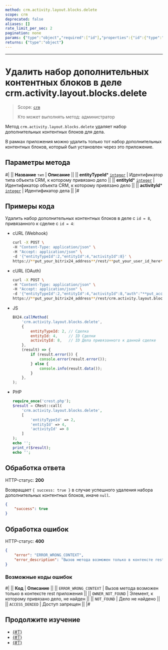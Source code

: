 ```yaml
---
method: crm.activity.layout.blocks.delete
scope: crm
deprecated: false
aliases: []
rate_limit_per_sec: 2
pagination: none
params: {"type":"object","required":["id"],"properties":{"id":{"type":"integer"}}}
returns: {"type":"object"}
---
```



---

# Удалить набор дополнительных контентных блоков в деле crm.activity.layout.blocks.delete

> Scope: [`crm`](../../../../scopes/permissions.md)
>
> Кто может выполнять метод: администратор

Метод `crm.activity.layout.blocks.delete` удаляет набор дополнительных контентных блоков для дела.

В рамках приложения можно удалить только тот набор дополнительных контентных блоков, который был установлен через это приложение.

## Параметры метода



#|
|| **Название**
`тип` | **Описание** ||
|| **entityTypeId***
[`integer`](../../../../data-types.md) | Идентификатор типа объекта CRM, к которому привязано дело ||
|| **entityId***
[`integer`](../../../../data-types.md) | Идентификатор объекта CRM, к которому привязано дело ||
|| **activityId***
[`integer`](../../../../data-types.md) | Идентификатор дела ||
|#

## Примеры кода

Удалить набор дополнительных контентных блоков в деле с `id = 8`, привязанного к сделке с `id = 4`:





- cURL (Webhook)

    ```bash
    curl -X POST \
    -H "Content-Type: application/json" \
    -H "Accept: application/json" \
    -d '{"entityTypeId":2,"entityId":4,"activityId":8}' \
    https://**put_your_bitrix24_address**/rest/**put_your_user_id_here**/**put_your_webhook_here**/crm.activity.layout.blocks.delete
    ```

- cURL (OAuth)

    ```bash
    curl -X POST \
    -H "Content-Type: application/json" \
    -H "Accept: application/json" \
    -d '{"entityTypeId":2,"entityId":4,"activityId":8,"auth":"**put_access_token_here**"}' \
    https://**put_your_bitrix24_address**/rest/crm.activity.layout.blocks.delete
    ```

- JS

    ```js
    BX24.callMethod(
        'crm.activity.layout.blocks.delete',
        {
            entityTypeId: 2, // Сделка
            entityId: 4,     // ID Сделки
            activityId: 8,   // ID Дела привязанного к данной сделке
        },
        (result) => {
            if (result.error()) {
                console.error(result.error());
            } else {
                console.info(result.data());
            }
        },
    );
    ```

- PHP

    ```php
    require_once('crest.php');
    $result = CRest::call(
        'crm.activity.layout.blocks.delete',
        [
            'entityTypeId' => 2,
            'entityId' => 4,
            'activityId' => 8
        ]
    );
    echo '';
    print_r($result);
    echo '';
    ```



## Обработка ответа

HTTP-статус: **200**

Возвращает `{ success: true }` в случае успешного удаления набора дополнительных контентных блоков, иначе `null`.

```json
{
    "success": true
}
```

## Обработка ошибок

HTTP-статус: **400**

```json
{
    "error": "ERROR_WRONG_CONTEXT",
    "error_description": "Вызов метода возможен только в контексте rest приложения"
}
```



### Возможные коды ошибок

#|
|| **Код** | **Описание** ||
|| `ERROR_WRONG_CONTEXT` | Вызов метода возможен только в контексте rest приложения ||
|| `OWNER_NOT_FOUND` | Элемент, к которому привязано дело, не найден ||
|| `NOT_FOUND` | Дело не найдено ||
|| `ACCESS_DENIED` | Доступ запрещен ||
|#



## Продолжите изучение 

- [{#T}](./index.md)
- [{#T}](./crm-activity-layout-blocks-set.md)
- [{#T}](./crm-activity-layout-blocks-get.md)
